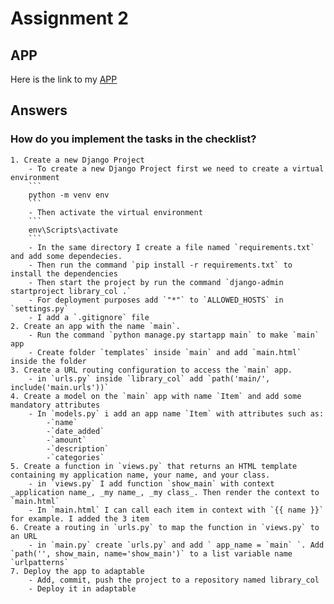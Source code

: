 # Assignment 2

## APP
Here is the link to my [APP](https://library-collection.adaptable.app/main/)

## Answers

### How do you implement the tasks in the checklist?

    1. Create a new Django Project
        - To create a new Django Project first we need to create a virtual environment
        ```
        python -m venv env
        ```
        - Then activate the virtual environment
        ```
        env\Scripts\activate
        ```
        - In the same directory I create a file named `requirements.txt` and add some dependecies.
        - Then run the command `pip install -r requirements.txt` to install the dependencies
        - Then start the project by run the command `django-admin startproject library_col .`
        - For deployment purposes add `"*"` to `ALLOWED_HOSTS` in `settings.py`
        - I add a `.gitignore` file
    2. Create an app with the name `main`.
        - Run the command `python manage.py startapp main` to make `main` app
        - Create folder `templates` inside `main` and add `main.html` inside the folder
    3. Create a URL routing configuration to access the `main` app.
        - in `urls.py` inside `library_col` add `path('main/', include('main.urls'))`
    4. Create a model on the `main` app with name `Item` and add some mandatory attributes
        - In `models.py` i add an app name `Item` with attributes such as:
            -`name`
            -`date_added`
            -`amount`
            -`description`
            -`categories`
    5. Create a function in `views.py` that returns an HTML template containing my application name, your name, and your class.
        - in `views.py` I add function `show_main` with context _application name_, _my name_, _my class_. Then render the context to `main.html`
        - In `main.html` I can call each item in context with `{{ name }}` for example. I added the 3 item
    6. Create a routing in `urls.py` to map the function in `views.py` to an URL
        - in `main.py` create `urls.py` and add ` app_name = `main` `. Add `path('', show_main, name='show_main')` to a list variable name `urlpatterns`
    7. Deploy the app to adaptable
        - Add, commit, push the project to a repository named library_col 
        - Deploy it in adaptable

    

        